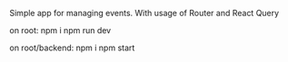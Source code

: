 Simple app for managing events. With usage of Router and React Query 

on root:
npm i 
npm run dev

on root/backend:
npm i 
npm start
